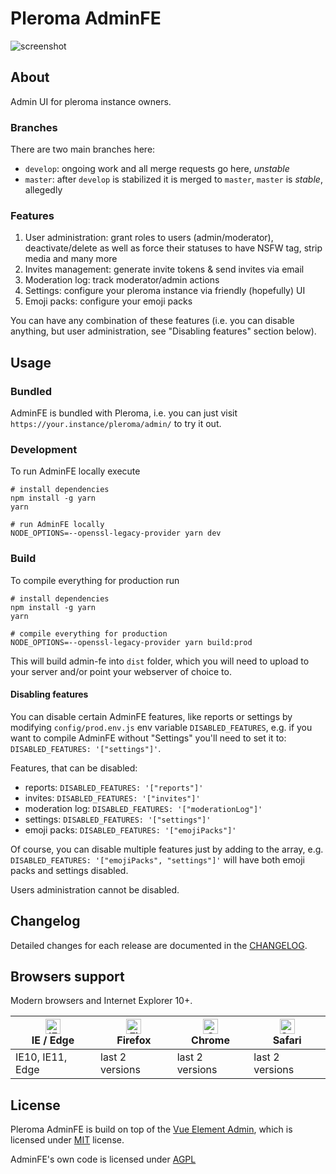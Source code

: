# Pleroma AdminFE

![screenshot](./public/index.png)

## About

Admin UI for pleroma instance owners.

### Branches

There are two main branches here:

- `develop`: ongoing work and all merge requests go here, *unstable*
- `master`: after `develop` is stabilized it is merged to `master`, `master` is *stable*, allegedly

### Features

1. User administration: grant roles to users (admin/moderator), deactivate/delete as well as force their statuses to have NSFW tag, strip media and many more
1. Invites management: generate invite tokens & send invites via email
1. Moderation log: track moderator/admin actions
1. Settings: configure your pleroma instance via friendly (hopefully) UI
1. Emoji packs: configure your emoji packs

You can have any combination of these features (i.e. you can disable anything, but user administration, see "Disabling features" section below).

## Usage

### Bundled

AdminFE is bundled with Pleroma, i.e. you can just visit `https://your.instance/pleroma/admin/` to try it out.

### Development

To run AdminFE locally execute

```
# install dependencies
npm install -g yarn
yarn

# run AdminFE locally
NODE_OPTIONS=--openssl-legacy-provider yarn dev
```

### Build

To compile everything for production run

```
# install dependencies
npm install -g yarn
yarn

# compile everything for production
NODE_OPTIONS=--openssl-legacy-provider yarn build:prod
```

This will build admin-fe into `dist` folder, which you will need to upload to your server and/or point your webserver of choice to.

#### Disabling features

You can disable certain AdminFE features, like reports or settings by modifying `config/prod.env.js` env variable `DISABLED_FEATURES`, e.g. if you want to compile AdminFE without "Settings" you'll need to set it to: `DISABLED_FEATURES: '["settings"]'`.

Features, that can be disabled:

- reports: `DISABLED_FEATURES: '["reports"]'`
- invites: `DISABLED_FEATURES: '["invites"]'`
- moderation log: `DISABLED_FEATURES: '["moderationLog"]'`
- settings: `DISABLED_FEATURES: '["settings"]'`
- emoji packs: `DISABLED_FEATURES: '["emojiPacks"]'`

Of course, you can disable multiple features just by adding to the array, e.g. `DISABLED_FEATURES: '["emojiPacks", "settings"]'` will have both emoji packs and settings disabled.

Users administration cannot be disabled.

## Changelog

Detailed changes for each release are documented in the [CHANGELOG](./CHANGELOG.md).

## Browsers support

Modern browsers and Internet Explorer 10+.

| [<img src="https://raw.githubusercontent.com/alrra/browser-logos/master/src/edge/edge_48x48.png" alt="IE / Edge" width="24px" height="24px" />](http://godban.github.io/browsers-support-badges/)</br>IE / Edge | [<img src="https://raw.githubusercontent.com/alrra/browser-logos/master/src/firefox/firefox_48x48.png" alt="Firefox" width="24px" height="24px" />](http://godban.github.io/browsers-support-badges/)</br>Firefox | [<img src="https://raw.githubusercontent.com/alrra/browser-logos/master/src/chrome/chrome_48x48.png" alt="Chrome" width="24px" height="24px" />](http://godban.github.io/browsers-support-badges/)</br>Chrome | [<img src="https://raw.githubusercontent.com/alrra/browser-logos/master/src/safari/safari_48x48.png" alt="Safari" width="24px" height="24px" />](http://godban.github.io/browsers-support-badges/)</br>Safari |
| --------- | --------- | --------- | --------- |
| IE10, IE11, Edge| last 2 versions| last 2 versions| last 2 versions

## License

Pleroma AdminFE is build on top of the [Vue Element Admin](https://github.com/PanJiaChen/vue-element-admin), which is licensed under [MIT](https://github.com/PanJiaChen/vue-element-admin/blob/master/LICENSE) license.

AdminFE's own code is licensed under [AGPL](./AGPL-3)
